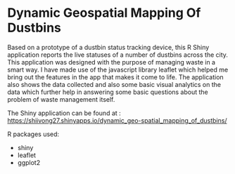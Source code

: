 # Dynamic Geospatial Mapping Of Dustbins
Based on a prototype of a dustbin status tracking device, this R Shiny application reports the live statuses of a number of dustbins across the city. This application was designed with the purpose of managing waste in a smart way. I have made use of the javascript library leaflet which helped me bring out the features in the app that makes it come to life.  The application also shows the data collected and also some basic visual analytics on the data which further help in answering some basic questions about the problem of waste management itself.  

The Shiny application can be found at : https://shiivong27.shinyapps.io/dynamic_geo-spatial_mapping_of_dustbins/  

R packages used:  

- shiny 
- leaflet 
- ggplot2
